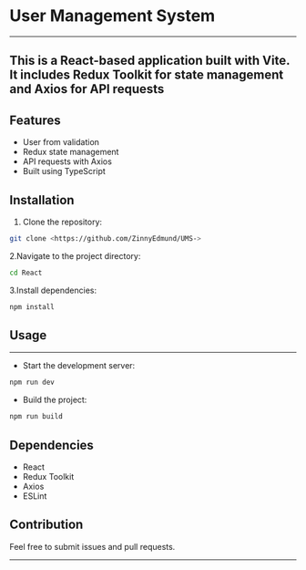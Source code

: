 # User Management System
---

This is a React-based application built with Vite. It includes Redux Toolkit for state management and Axios for API requests
---

## Features

- User from validation
- Redux state management
- API requests with Axios
- Built using TypeScript

## Installation

1. Clone the repository:

```bash
git clone <https://github.com/ZinnyEdmund/UMS->
```

2.Navigate to the project directory:

```bash
cd React
```

3.Install dependencies:

```bash
npm install
```

## Usage

---

- Start the development server:

```bash
npm run dev
```

- Build the project:

```bash
npm run build
```

## Dependencies

- React
- Redux Toolkit
- Axios
- ESLint

## Contribution

Feel free to submit issues and pull requests.

---
